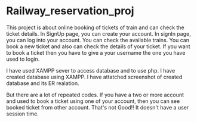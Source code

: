 # Railway_reservation_proj
This project is about online booking of tickets of train and can check the ticket details.
In SignUp page, you can create your account.
In signIn page, you can log into your account.
You can check the available trains. You can book a new ticket and also can check the details of your ticket.
If you want to book a ticket then you have to give a your username the one you have used to login.

I have used XAMPP sever to access database and to use php. 
I have created database using XAMPP.
I have attatched screenshot of created database and its ER realation.

But there are a lot of repeated codes.
If you have a two or more account and used to book a ticket using one of your account, then you can see booked ticket from other account. That's not Good!! It doesn't have a user session time.
